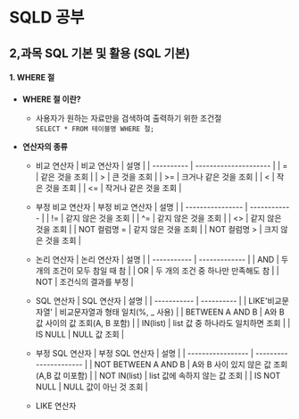 # SQLD 공부

## 2,과목 SQL 기본 및 활용 (SQL 기본)

#### 1. WHERE 절

+ **WHERE 절 이란?**
  
  + 사용자가 원하는 자료만을 검색하여 출력하기 위한 조건절<br>`SELECT * FROM 테이블명 WHERE 절;`


+ **연산자의 종류**
  - 비교 연산자
    | 비교 연산자 | 설명                |
    | ---------- | --------------------- |
    | = | 같은 것을 조회 |
    | > | 큰 것을 조회 |
    | >= | 크거나 같은 것을 조회 |
    | < | 작은 것을 조회 |
    | <= | 작거나 같은 것을 조회 |

  - 부정 비교 연산자
    | 부정 비교 연산자 | 설명         |
    | ---------------- | ------------ |
    | != | 같지 않은 것을 조회 |
    | ^= | 같지 않은 것을 조회 |
    | <> | 같지 않은 것을 조회 |
    | NOT 컬럼명 = | 같지 않은 것을 조회 |
    | NOT 컬럼명 > | 크지 않은 것을 조회 |

  - 논리 연산자
    | 논리 연산자 | 설명         |
    | ----------- | ------------- |
    | AND | 두 개의 조건이 모두 참일 때 참 |
    | OR | 두 개의 조건 중 하나만 만족해도 참 |
    | NOT | 조건식의 결과를 부정 |

  - SQL 연산자
    | SQL 연산자 | 설명 |
    | ----------- | ---------- |
    | LIKE'비교문자열' | 비교문자열과 형태 일치(%, _ 사용) |
    | BETWEEN A AND B | A와 B 값 사이의 값 조회(A, B 포함) |
    | IN(list) | list 값 중 하나라도 일치하면 조회 |
    | IS NULL | NULL 값 조회 |

  - 부정 SQL 연산자
    | 부정 SQL 연산자 | 설명      |
    | ----------------- | ---------------------- |
    | NOT BETWEEN A AND B | A와 B 사이 있지 않은 값 조회(A,B 값 미포함) |
    | NOT IN(list) | list 값에 속하지 않는 값 조회 |
    | IS NOT NULL | NULL 값이 아닌 것 조회 |

  - LIKE 연산자
    


